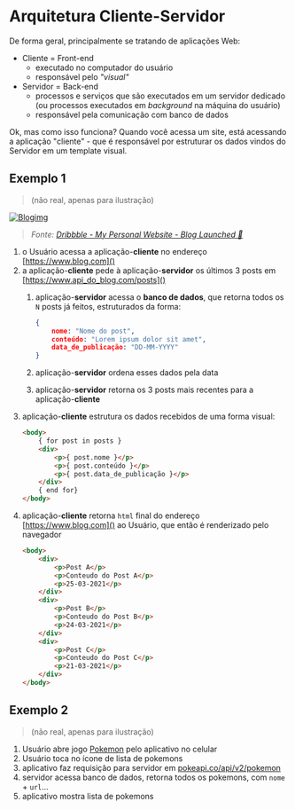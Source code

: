 # Arquitetura Cliente-Servidor

<!-- falar de monolitico -->


De forma geral, principalmente se tratando de aplicações Web:

- Cliente = Front-end
  - executado no computador do usuário
  - responsável pelo *"visual"*
- Servidor = Back-end
  - processos e serviços que são executados em um servidor dedicado (ou processos executados em *background* na máquina do usuário)
  - responsável pela comunicação com banco de dados

Ok, mas como isso funciona? Quando você acessa um site, está acessando a aplicação "cliente" - que é responsável por estruturar os dados vindos do Servidor em um template visual.


## Exemplo 1

> (não real, apenas para ilustração)

[![Blogimg](https://cdn.dribbble.com/users/33073/screenshots/15152642/media/100af76a27f33770df4dc3ae53e9f41f.png)](https://dribbble.com/shots/15152642-My-Personal-Website-Blog-Launched)
> *Fonte: [Dribbble - My Personal Website - Blog Launched 🚀](https://dribbble.com/shots/15152642-My-Personal-Website-Blog-Launched)*

1. o Usuário acessa a aplicação-**cliente** no endereço [https://www.blog.com]()
2. a aplicação-**cliente** pede à aplicação-**servidor** os últimos 3 posts em [https://www.api_do_blog.com/posts]() 
    1. aplicação-**servidor** acessa o **banco de dados**, que retorna todos os `N` posts já feitos, estruturados da forma: 
        ```json
        {
            nome: "Nome do post",
            conteúdo: "Lorem ipsum dolor sit amet",
            data_de_publicação: "DD-MM-YYYY"
        }
        ```

    2. aplicação-**servidor** ordena esses dados pela data
    3. aplicação-**servidor** retorna os 3 posts mais recentes para a aplicação-**cliente**
3. aplicação-**cliente** estrutura os dados recebidos de uma forma visual:
    ```html
    <body>
        { for post in posts }
        <div>
            <p>{ post.nome }</p>
            <p>{ post.conteúdo }</p>
            <p>{ post.data_de_publicação }</p>            
        </div>
        { end for}
    </body>
    ```
4. aplicação-**cliente** retorna `html` final do endereço [https://www.blog.com]() ao Usuário, que então é renderizado pelo navegador
    ```html
    <body>
        <div>
            <p>Post A</p>
            <p>Conteudo do Post A</p>
            <p>25-03-2021</p>
        </div>
        <div>
            <p>Post B</p>
            <p>Conteudo do Post B</p>
            <p>24-03-2021</p>
        </div>
        <div>
            <p>Post C</p>
            <p>Conteudo do Post C</p>
            <p>21-03-2021</p>
        </div>
    </body>
    ```

## Exemplo 2

> (não real, apenas para ilustração)

1. Usuário abre jogo [Pokemon](https://play.google.com/store/apps/details?id=com.pokemon.pokemontcg&hl=en&gl=US) pelo aplicativo no celular
2. Usuário toca no ícone de lista de pokemons
3. aplicativo faz requisição para servidor em [pokeapi.co/api/v2/pokemon](https://pokeapi.co/api/v2/pokemon?limit=-1)
4. servidor acessa banco de dados, retorna todos os pokemons, com `nome` + `url`...
5. aplicativo mostra lista de pokemons
